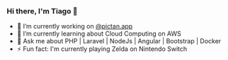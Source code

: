 ### Hi there, I'm Tiago 👋

- 🔭  I’m currently working on [@pictan.app](https://pictan.com.br)
- 🌱  I’m currently learning about Cloud Computing on AWS
- 💬  Ask me about PHP | Laravel | NodeJs | Angular | Bootstrap | Docker
- ⚡  Fun fact: I'm currently playing Zelda on Nintendo Switch
